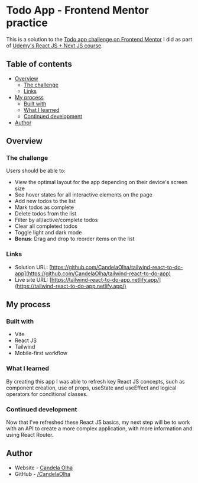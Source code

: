 # Todo App - Frontend Mentor practice

This is a solution to the [Todo app challenge on Frontend Mentor](https://www.frontendmentor.io/challenges/todo-app-Su1_KokOW) I did as part of [Udemy's React JS + Next JS course](https://www.udemy.com/course/curso-react-js/).

## Table of contents

- [Overview](#overview)
  - [The challenge](#the-challenge)
  - [Links](#links)
- [My process](#my-process)
  - [Built with](#built-with)
  - [What I learned](#what-i-learned)
  - [Continued development](#continued-development)
- [Author](#author)

## Overview

### The challenge

Users should be able to:

- View the optimal layout for the app depending on their device's screen size
- See hover states for all interactive elements on the page
- Add new todos to the list
- Mark todos as complete
- Delete todos from the list
- Filter by all/active/complete todos
- Clear all completed todos
- Toggle light and dark mode
- **Bonus**: Drag and drop to reorder items on the list

### Links

- Solution URL: [https://github.com/CandelaOlha/tailwind-react-to-do-app](https://github.com/CandelaOlha/tailwind-react-to-do-app)
- Live site URL: [https://tailwind-react-to-do-app.netlify.app/](https://tailwind-react-to-do-app.netlify.app/)

## My process

### Built with

- Vite
- React JS
- Tailwind
- Mobile-first workflow

### What I learned

By creating this app I was able to refresh key React JS concepts, such as component creation, use of props, useState and useEffect and logical operators for conditional classes.

### Continued development

Now that I've refreshed these React JS basics, my next step will be to work with an API to create a more complex application, with more information and using React Router.

## Author

- Website - [Candela Olha](https://candelaolha.netlify.app/)
- GitHub - [/CandelaOlha](https://github.com/CandelaOlha)